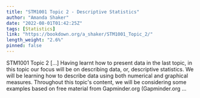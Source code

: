 ```yaml
---
title: "STM1001 Topic 2 - Descriptive Statistics"
author: "Amanda Shaker"
date: "2022-08-01T01:42:25Z"
tags: [Statistics]
link: "https://bookdown.org/a_shaker/STM1001_Topic_2/"
length_weight: "2.6%"
pinned: false
---
```


STM1001 Topic 2 [...] Having learnt how to present data in the last topic, in this topic our focus will be on describing data, or, descriptive statistics. We will be learning how to describe data using both numerical and graphical measures. Throughout this topic's content, we will be considering some examples based on free material from Gapminder.org (Gapminder.org ...
